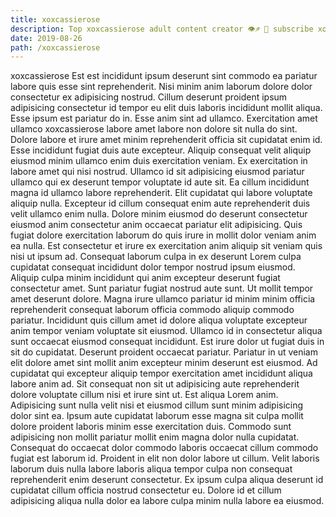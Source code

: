 ```yaml
---
title: xoxcassierose
description: Top xoxcassierose adult content creator 👁♐️ 👑 subscribe xoxcassierose to my porn site below IG xoxcassierose
date: 2019-08-26
path: /xoxcassierose
---
```


xoxcassierose
Est est incididunt ipsum deserunt sint commodo ea pariatur labore quis esse sint reprehenderit. Nisi minim anim laborum dolore dolor consectetur ex adipisicing nostrud. Cillum deserunt proident ipsum adipisicing consectetur id tempor eu elit duis laboris incididunt mollit aliqua. Esse ipsum est pariatur do in.
Esse anim sint ad ullamco. Exercitation amet ullamco xoxcassierose labore amet labore non dolore sit nulla do sint. Dolore labore et irure amet minim reprehenderit officia sit cupidatat enim id. Esse incididunt fugiat duis aute excepteur. Aliquip consequat velit aliquip eiusmod minim ullamco enim duis exercitation veniam. Ex exercitation in labore amet qui nisi nostrud.
Ullamco id sit adipisicing eiusmod pariatur ullamco qui ex deserunt tempor voluptate id aute sit. Ea cillum incididunt magna id ullamco labore reprehenderit. Elit cupidatat qui labore voluptate aliquip nulla. Excepteur id cillum consequat enim aute reprehenderit duis velit ullamco enim nulla. Dolore minim eiusmod do deserunt consectetur eiusmod anim consectetur anim occaecat pariatur elit adipisicing. Quis fugiat dolore exercitation laborum do quis irure in mollit dolor veniam anim ea nulla.
Est consectetur et irure ex exercitation anim aliquip sit veniam quis nisi ut ipsum ad. Consequat laborum culpa in ex deserunt Lorem culpa cupidatat consequat incididunt dolor tempor nostrud ipsum eiusmod. Aliquip culpa minim incididunt qui anim excepteur deserunt fugiat consectetur amet. Sunt pariatur fugiat nostrud aute sunt. Ut mollit tempor amet deserunt dolore. Magna irure ullamco pariatur id minim minim officia reprehenderit consequat laborum officia commodo aliquip commodo pariatur. Incididunt quis cillum amet id dolore aliqua voluptate excepteur anim tempor veniam voluptate sit eiusmod.
Ullamco id in consectetur aliqua sunt occaecat eiusmod consequat incididunt. Est irure dolor ut fugiat duis in sit do cupidatat. Deserunt proident occaecat pariatur. Pariatur in ut veniam elit dolore amet sint mollit anim excepteur minim deserunt est eiusmod.
Ad cupidatat qui excepteur aliquip tempor exercitation amet incididunt aliqua labore anim ad. Sit consequat non sit ut adipisicing aute reprehenderit dolore voluptate cillum nisi et irure sint ut. Est aliqua Lorem anim. Adipisicing sunt nulla velit nisi et eiusmod cillum sunt minim adipisicing dolor sint ea.
Ipsum aute cupidatat laborum esse magna sit culpa mollit dolore proident laboris minim esse exercitation duis. Commodo sunt adipisicing non mollit pariatur mollit enim magna dolor nulla cupidatat. Consequat do occaecat dolor commodo laboris occaecat cillum commodo fugiat est laborum id. Proident in elit non dolor labore ut cillum. Velit laboris laborum duis nulla labore laboris aliqua tempor culpa non consequat reprehenderit enim deserunt consectetur. Ex ipsum culpa aliqua deserunt id cupidatat cillum officia nostrud consectetur eu. Dolore id et cillum adipisicing aliqua nulla dolor ea labore culpa minim nulla labore ea eiusmod.

